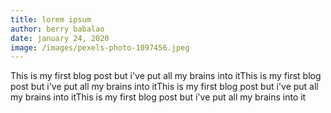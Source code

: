 ```yaml
---
title: lorem ipsum
author: berry babalao
date: january 24, 2020
image: /images/pexels-photo-1097456.jpeg
---
```



This is my first blog post but i've put all my brains into itThis is my first blog post but i've put all my brains into itThis is my first blog post but i've put all my brains into itThis is my first blog post but i've put all my brains into it